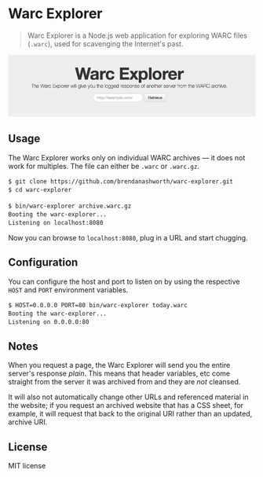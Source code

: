 # Warc Explorer

> Warc Explorer is a Node.js web application for exploring WARC files (`.warc`), used for scavenging the Internet's past.

![warc explorer screenshot](./doc/screenshot.png)

## Usage
The Warc Explorer works only on individual WARC archives — it does not work for multiples. The file can either be `.warc`
or `.warc.gz`.

```sh
$ git clone https://github.com/brendanashworth/warc-explorer.git
$ cd warc-explorer

$ bin/warc-explorer archive.warc.gz 
Booting the warc-explorer...
Listening on localhost:8080
```

Now you can browse to `localhost:8080`, plug in a URL and start chugging.

## Configuration
You can configure the host and port to listen on by using the respective `HOST` and `PORT` environment variables.

```sh
$ HOST=0.0.0.0 PORT=80 bin/warc-explorer today.warc
Booting the warc-explorer...
Listening on 0.0.0.0:80
```

## Notes
When you request a page, the Warc Explorer will send you the entire server's response *plain*. This means that header variables, etc
come straight from the server it was archived from and they are *not* cleansed.

It will also not automatically change other URLs and referenced material in the website; if you request an archived website that has
a CSS sheet, for example, it will request that back to the original URI rather than an updated, archive URI.

## License
MIT license
